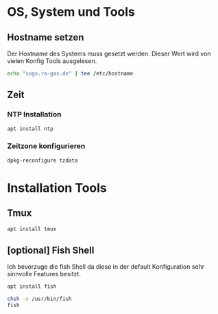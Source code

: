 # OS, System und Tools
## Hostname setzen

Der Hostname des Systems muss gesetzt werden. Dieser Wert wird von vielen Konfig Tools ausgelesen.

```bash
echo "sogo.ra-gas.de" | tee /etc/hostname
```

## Zeit
### NTP Installation

```bash
apt install ntp
```

### Zeitzone konfigurieren

```bash
dpkg-reconfigure tzdata
```


# Installation Tools
## Tmux

```bash
apt install tmux
```

## [optional] Fish Shell

Ich bevorzuge die fish Shell da diese in der default Konfiguration sehr sinnvolle Features besitzt.

```bash
apt install fish
```

```bash
chsh -s /usr/bin/fish
fish
```

